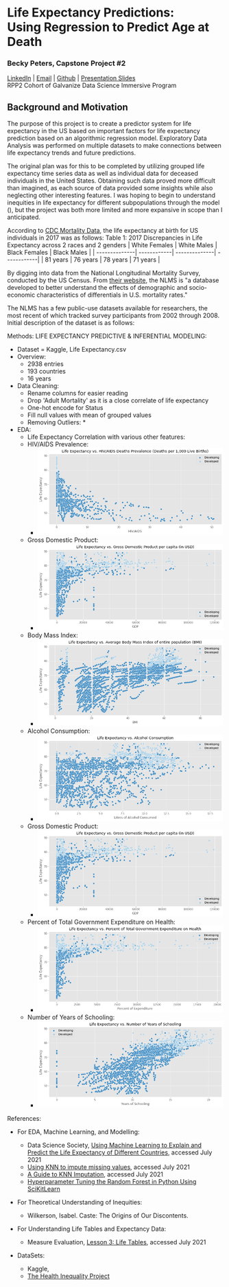 # Life Expectancy Predictions: <br> Using Regression to Predict Age at Death 
### Becky Peters, Capstone Project #2 <br>
[LinkedIn](https://www.linkedin.com/in/beckyepeters/) | [Email](becky.e.peters@gmail.com) | [Github](github.com/beckyepeters) | 
[Presentation Slides](https://docs.google.com/presentation/d/1kyQm9iWg2_uPWKNxI9JB-whBD1yLizMJlnedRAk4cv8/edit?usp=sharing)<br>
RPP2 Cohort of Galvanize Data Science Immersive Program <br>

## Background and Motivation
The purpose of this project is to create a predictor system for life expectancy in the US based on important factors for life expectancy prediction based on an algorithmic regression model. Exploratory Data Analysis was performed on multiple datasets to make connections between life expectancy trends and future predictions. 

The original plan was for this to be completed by utilizing grouped life expectancy time series data as well as individual data for deceased individuals in the United States. Obtaining such data proved more difficult than imagined, as each source of data provided some insights while also neglecting other interesting features. I was hoping to begin to understand inequities in life expectancy for different subpopulations through the model (), but the project was both more limited and more expansive in scope than I anticipated.   

According to [CDC Mortality Data](https://www.cdc.gov/nchs/data-visualization/mortality-trends/index.htm), the life expectancy at birth for US individuals in 2017 was as follows: 
Table 1: 2017 Discrepancies in Life Expectancy across 2 races and 2 genders
| White Females | White Males | Black Females | Black Males |
| --------------| ------------| --------------| ------------|
| 81 years | 76 years | 78 years | 71 years | 

By digging into data from the National Longitudinal Mortality Survey, conducted by the US Census. From [their website](https://www.census.gov/topics/research/nlms.html), the NLMS is "a database developed to better understand the effects of demographic and socio-economic characteristics of differentials in U.S. mortality rates." 

The NLMS has a few public-use datasets available for researchers, the most recent of which tracked survey participants from 2002 through 2008. Initial description of the dataset is as follows: 



Methods: 
LIFE EXPECTANCY PREDICTIVE & INFERENTIAL MODELING: 
* Dataset = Kaggle, Life Expectancy.csv
* Overview: 
    * 2938 entries
    * 193 countries
    * 16 years
* Data Cleaning: 
    * Rename columns for easier reading
    * Drop 'Adult Mortality' as it is a close correlate of life expectancy
    * One-hot encode for Status
    * Fill null values with mean of grouped values 
    * Removing Outliers: 
        *
* EDA: 
    * Life Expectancy Correlation with various other features: 
    * HIV/AIDS Prevalence: 
        * ![hivle](images/hivle.png)
    * Gross Domestic Product: 
        * ![gdple](images/gdple.png)
    * Body Mass Index: 
        * ![bmile](images/bmile.png)
    * Alcohol Consumption: 
        * ![alcle](images/alcle.png)
    * Gross Domestic Product: 
        * ![gdple](images/gdple.png)
    * Percent of Total Government Expenditure on Health: 
        * ![pgele](images/pgele.png)
    * Number of Years of Schooling: 
        * ![schle](images/schle.png)


References: 
* For EDA, Machine Learning, and Modelling: 
    * Data Science Society, [Using Machine Learning to Explain and Predict the Life Expectancy of Different Countries](https://www.datasciencesociety.net/using-machine-learning-to-explain-and-predict-the-life-expectancy-of-different-countries/), accessed July 2021
    * [Using KNN to impute missing values](https://www.askpython.com/python/examples/impute-missing-data-values), accessed July 2021
    * [A Guide to KNN Imputation](https://medium.com/@kyawsawhtoon/a-guide-to-knn-imputation-95e2dc496e), accessed July 2021
    * [Hyperparameter Tuning the Random Forest in Python Using SciKitLearn](https://towardsdatascience.com/hyperparameter-tuning-the-random-forest-in-python-using-scikit-learn-28d2aa77dd74)

* For Theoretical Understanding of Inequities: 
    * Wilkerson, Isabel. Caste: The Origins of Our Discontents. 

* For Understanding Life Tables and Expectancy Data: 
    * Measure Evaluation, [Lesson 3: Life Tables](https://www.measureevaluation.org/resources/training/online-courses-and-resources/non-certificate-courses-and-mini-tutorials/multiple-decrement-life-tables/lesson-3.html), accessed July 2021

* DataSets: 
    * Kaggle, 
    * [The Health Inequality Project](https://healthinequality.org/data/)  



